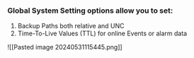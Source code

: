 
### Global System Setting options allow you to set:

1. Backup Paths both relative and UNC
2. Time-To-Live Values (TTL) for online Events or alarm data

![[Pasted image 20240531115445.png]]

